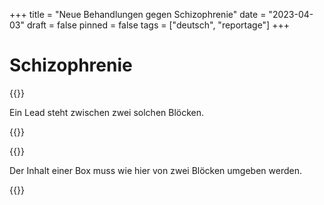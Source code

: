 +++
title = "Neue Behandlungen gegen Schizophrenie"
date = "2023-04-03"
draft = false
pinned = false
tags = ["deutsch", "reportage"]
+++
# Schizophrenie

{{<lead>}}

Ein Lead steht zwischen zwei solchen Blöcken.

{{</lead>}}

{{<box title="hallo">}}

Der Inhalt einer Box muss wie hier von zwei Blöcken umgeben werden.

{{</box>}}

<!--EndFragment-->

<!--EndFragment-->